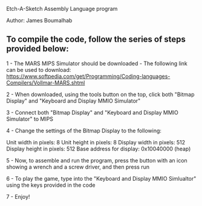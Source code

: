  Etch-A-Sketch Assembly Language program

Author: James Boumalhab

 To compile the code, follow the series of steps provided below:
 ---------------------------------------------------------------

 1 - The MARS MIPS Simulator should be downloaded - The following link can be used to download: https://www.softpedia.com/get/Programming/Coding-languages-Compilers/Vollmar-MARS.shtml

 2 - When downloaded, using the tools button on the top, click both "Bitmap Display" and "Keyboard and Display MMIO Simulator"

 3 - Connect both "Bitmap Display" and "Keyboard and Display MMIO Simulator" to MIPS

 4 - Change the settings of the Bitmap Display to the following:

 Unit width in pixels: 8
 Unit height in pixels: 8
 Display width in pixels: 512
 Display height in pixels: 512
 Base address for display: 0x10040000 (heap)


 5 - Now, to assemble and run the program, press the button with an icon showing a wrench and a screw driver, and then press run


 6 - To play the game, type into the "Keyboard and Display MMIO Simlualtor" using the keys provided in the code

 7 - Enjoy!


